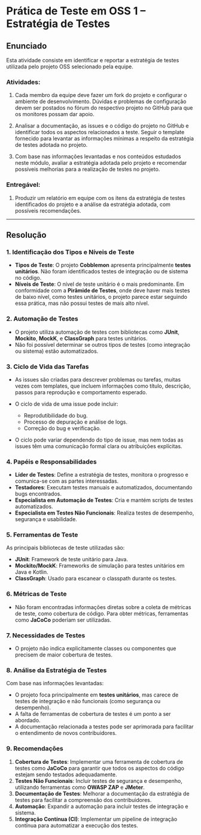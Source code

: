 # Prática de Teste em OSS 1 – Estratégia de Testes

## Enunciado

Esta atividade consiste em identificar e reportar a estratégia de testes utilizada pelo projeto OSS selecionado pela equipe.

### Atividades:

1. Cada membro da equipe deve fazer um fork do projeto e configurar o ambiente de desenvolvimento. Dúvidas e problemas de configuração devem ser postados no fórum do respectivo projeto no GitHub para que os monitores possam dar apoio.

2. Analisar a documentação, as issues e o código do projeto no GitHub e identificar todos os aspectos relacionados a teste. Seguir o template fornecido para levantar as informações mínimas a respeito da estratégia de testes adotada no projeto.

3. Com base nas informações levantadas e nos conteúdos estudados neste módulo, avaliar a estratégia adotada pelo projeto e recomendar possíveis melhorias para a realização de testes no projeto.

### Entregável:

1. Produzir um relatório em equipe com os itens da estratégia de testes identificados do projeto e a análise da estratégia adotada, com possíveis recomendações.

---

## Resolução

### 1. Identificação dos Tipos e Níveis de Teste

- **Tipos de Teste**: O projeto **Cobblemon** apresenta principalmente **testes unitários**. Não foram identificados testes de integração ou de sistema no código.
- **Níveis de Teste**: O nível de teste unitário é o mais predominante. Em conformidade com a **Pirâmide de Testes**, onde deve haver mais testes de baixo nível, como testes unitários, o projeto parece estar seguindo essa prática, mas não possui testes de mais alto nível.

### 2. Automação de Testes

- O projeto utiliza automação de testes com bibliotecas como **JUnit**, **Mockito**, **MockK**, e **ClassGraph** para testes unitários.
- Não foi possível determinar se outros tipos de testes (como integração ou sistema) estão automatizados.

### 3. Ciclo de Vida das Tarefas

- As issues são criadas para descrever problemas ou tarefas, muitas vezes com templates, que incluem informações como título, descrição, passos para reprodução e comportamento esperado.
- O ciclo de vida de uma issue pode incluir:
  - Reprodutibilidade do bug.
  - Processo de depuração e análise de logs.
  - Correção do bug e verificação.
  
- O ciclo pode variar dependendo do tipo de issue, mas nem todas as issues têm uma comunicação formal clara ou atribuições explícitas.

### 4. Papéis e Responsabilidades

- **Líder de Testes**: Define a estratégia de testes, monitora o progresso e comunica-se com as partes interessadas.
- **Testadores**: Executam testes manuais e automatizados, documentando bugs encontrados.
- **Especialista em Automação de Testes**: Cria e mantém scripts de testes automatizados.
- **Especialista em Testes Não Funcionais**: Realiza testes de desempenho, segurança e usabilidade.

### 5. Ferramentas de Teste

As principais bibliotecas de teste utilizadas são:
- **JUnit**: Framework de teste unitário para Java.
- **Mockito/MockK**: Frameworks de simulação para testes unitários em Java e Kotlin.
- **ClassGraph**: Usado para escanear o classpath durante os testes.

### 6. Métricas de Teste

- Não foram encontradas informações diretas sobre a coleta de métricas de teste, como cobertura de código. Para obter métricas, ferramentas como **JaCoCo** poderiam ser utilizadas.

### 7. Necessidades de Testes

- O projeto não indica explicitamente classes ou componentes que precisem de maior cobertura de testes.

### 8. Análise da Estratégia de Testes

Com base nas informações levantadas:
- O projeto foca principalmente em **testes unitários**, mas carece de testes de integração e não funcionais (como segurança ou desempenho).
- A falta de ferramentas de cobertura de testes é um ponto a ser abordado.
- A documentação relacionada a testes pode ser aprimorada para facilitar o entendimento de novos contribuidores.

### 9. Recomendações

1. **Cobertura de Testes**: Implementar uma ferramenta de cobertura de testes como **JaCoCo** para garantir que todos os aspectos do código estejam sendo testados adequadamente.
2. **Testes Não Funcionais**: Incluir testes de segurança e desempenho, utilizando ferramentas como **OWASP ZAP** e **JMeter**.
3. **Documentação de Testes**: Melhorar a documentação da estratégia de testes para facilitar a compreensão dos contribuidores.
4. **Automação**: Expandir a automação para incluir testes de integração e sistema.
5. **Integração Contínua (CI)**: Implementar um pipeline de integração contínua para automatizar a execução dos testes.